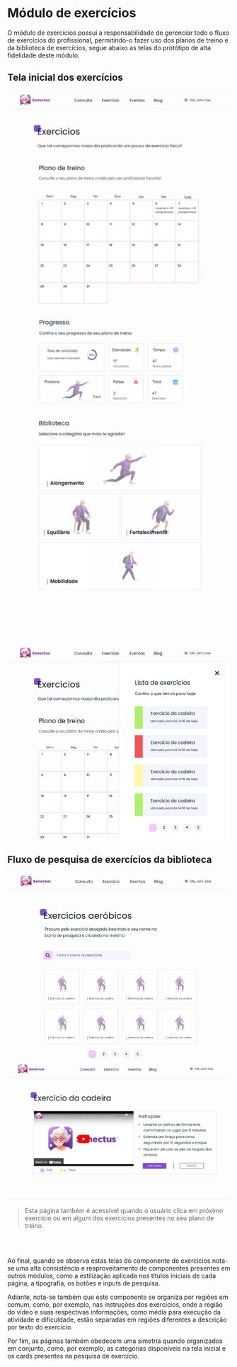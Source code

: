 # Módulo de exercícios

O módulo de exercícios possui a responsabilidade de gerenciar todo o fluxo de exercícios do profissional, permitindo-o fazer uso dos planos de treino e da biblioteca de exercícios, segue abaixo as telas do protótipo de alta fidelidade deste módulo:

## Tela inicial dos exercícios
<img alt="Tela inicial dos exercícios" src="../../.github/img/telas/exercise/training-plan.png" width="600"/>
<img alt="Tela inicial dos exercícios" src="../../.github/img/telas/exercise/exercise-home-menu.png" width="600"/>

## Fluxo de pesquisa de exercícios da biblioteca
<img alt="Tela de pesquisa de exercício" src="../../.github/img/telas/exercise/exercise-list.png" width="600"/>

<img alt="Tela de instruções do exercício" src="../../.github/img/telas/exercise/exercice-player.png" width="800"/>

> Esta página também é acessível quando o usuário clica em próximo exercício ou em algum dos exercícios presentes no seu plano de treino

<br/>
<br/>

Ao final, quando se observa estas telas do componente de exercícios nota-se uma alta consistência e reaproveitamento de componentes presentes em outros módulos, como a estilização aplicada nos títulos iniciais de cada página, a tipografia, os botões e inputs de pesquisa. 

Adiante, nota-se também que este componente se organiza por regiões em comum, como, por exemplo, nas instruções dos exercícios, onde a região do vídeo e suas respectivas informações, como média para execução da atividade e dificuldade, estão separadas em regiões diferentes a descrição por texto do exercício.

Por fim, as páginas também obedecem uma simetria quando organizados em conjunto, como, por exemplo, as categorias disponíveis na tela inicial e os cards presentes na pesquisa de exercício.
